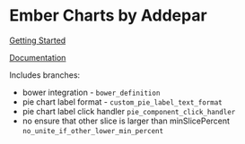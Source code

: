 Ember Charts by Addepar
=============================================

[Getting Started](http://addepar.github.io/#/ember-charts/overview)

[Documentation](http://addepar.github.io/#/ember-charts/documentation)


Includes branches:

* bower integration - `bower_definition`
* pie chart label format - `custom_pie_label_text_format`
* pie chart label click handler `pie_component_click_handler`
* no ensure that other slice is larger than minSlicePercent `no_unite_if_other_lower_min_percent`
